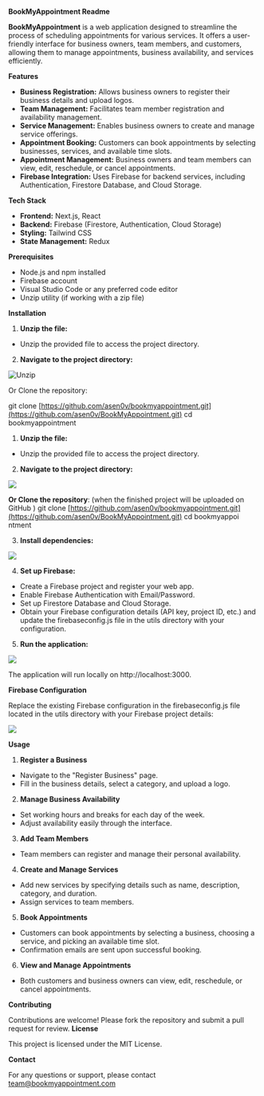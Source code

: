 **BookMyAppointment Readme**

**BookMyAppointment** is a web application designed to streamline the process of scheduling appointments for various services. It offers a user-friendly interface for business owners, team members, and customers, allowing them to manage appointments, business availability, and services efficiently. 

**Features** 

- **Business Registration:** Allows business owners to register their business details and upload logos. 
- **Team Management:** Facilitates team member registration and availability management. 
- **Service Management:** Enables business owners to create and manage service offerings. 
- **Appointment Booking:** Customers can book appointments by selecting businesses, services, and available time slots. 
- **Appointment Management:** Business owners and team members can view, edit, reschedule, or cancel appointments. 
- **Firebase Integration:** Uses Firebase for backend services, including Authentication, Firestore Database, and Cloud Storage. 

**Tech Stack** 

- **Frontend:** Next.js, React 
- **Backend:** Firebase (Firestore, Authentication, Cloud Storage) 
- **Styling:** Tailwind CSS 
- **State Management:** Redux 

**Prerequisites** 

- Node.js and npm installed 
- Firebase account 
- Visual Studio Code or any preferred code editor 
- Unzip utility (if working with a zip file) 

**Installation** 

1. **Unzip the file:** 
- Unzip the provided file to access the project directory. 
2. **Navigate to the project directory:** 

![Unzip](https://i.ibb.co/42NSc2s/Aspose-Words-7115f250-02b2-41d8-b451-7df2d713d30e-001.png)

Or Clone the repository: 

git clone [https://github.com/asen0v/bookmyappointment.git](https://github.com/asen0v/BookMyAppointment.git) cd bookmyappointment

1. **Unzip the file:** 
- Unzip the provided file to access the project directory. 
2. **Navigate to the project directory:** 

![](https://i.ibb.co/42NSc2s/Aspose-Words-7115f250-02b2-41d8-b451-7df2d713d30e-001.png)

**Or Clone the repository**:    (when the finished project  will be uploaded on GitHub ) git clone [https://github.com/asen0v/bookmyappointment.git](https://github.com/asen0v/BookMyAppointment.git) cd bookmyappoi ntment

3. **Install dependencies:** 

![](https://i.ibb.co/42m3L7G/Aspose-Words-7115f250-02b2-41d8-b451-7df2d713d30e-002.png)

4. **Set up Firebase:** 
- Create a Firebase project and register your web app. 
- Enable Firebase Authentication with Email/Password. 
- Set up Firestore Database and Cloud Storage. 
- Obtain your Firebase configuration details (API key, project ID, etc.) and update the firebaseconfig.js file in the utils directory with your configuration. 
5. **Run the application:** 

![](https://i.ibb.co/QPfwGBB/Aspose-Words-7115f250-02b2-41d8-b451-7df2d713d30e-003.png)

   The application will run locally on http://localhost:3000. 

**Firebase Configuration** 

Replace the existing Firebase configuration in the firebaseconfig.js file located in the utils directory with your Firebase project details: 

![](https://i.ibb.co/RQYWwx3/Aspose-Words-7115f250-02b2-41d8-b451-7df2d713d30e-004.jpg)

**Usage** 

1. **Register a Business** 
- Navigate to the "Register Business" page. 
- Fill in the business details, select a category, and upload a logo. 
2. **Manage Business Availability** 
- Set working hours and breaks for each day of the week. 
- Adjust availability easily through the interface. 
3. **Add Team Members** 
- Team members can register and manage their personal availability. 
4. **Create and Manage Services** 
- Add new services by specifying details such as name, description, category, and duration. 
- Assign services to team members. 
5. **Book Appointments** 
- Customers can book appointments by selecting a business, choosing a service, and picking an available time slot. 
- Confirmation emails are sent upon successful booking. 
6. **View and Manage Appointments** 
- Both customers and business owners can view, edit, reschedule, or cancel appointments. 

**Contributing** 

Contributions are welcome! Please fork the repository and submit a pull request for review. **License** 

This project is licensed under the MIT License. 

**Contact** 

For any questions or support, please contact team@bookmyappointment.com  



